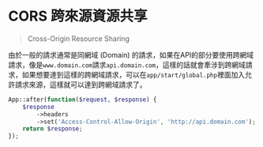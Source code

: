 # CORS 跨來源資源共享

> Cross-Origin Resource Sharing

由於一般的請求通常是同網域 (Domain) 的請求，如果在API的部分要使用跨網域請求，像是`www.domain.com`請求`api.domain.com`，這樣的話就會牽涉到跨網域請求，如果想要達到這樣的跨網域請求，可以在`app/start/global.php`裡面加入允許請求來源，這樣就可以達到跨網域請求了。


```php
App::after(function($request, $response) {
    $response
        ->headers
        ->set('Access-Control-Allow-Origin', 'http://api.domain.com');
    return $response;
});
```
